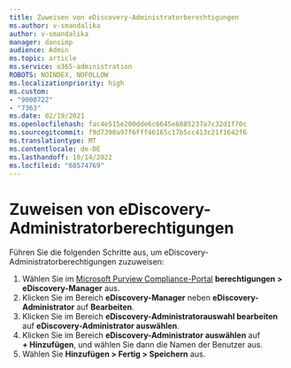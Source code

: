 ```yaml
---
title: Zuweisen von eDiscovery-Administratorberechtigungen
ms.author: v-smandalika
author: v-smandalika
manager: dansimp
audience: Admin
ms.topic: article
ms.service: o365-administration
ROBOTS: NOINDEX, NOFOLLOW
ms.localizationpriority: high
ms.custom:
- "9000722"
- "7363"
ms.date: 02/19/2021
ms.openlocfilehash: fac4e515e200dde6c6645e6885237a7c32d1f70c
ms.sourcegitcommit: f9d7390a97f6fff46165c17b5cc413c21f1642f6
ms.translationtype: MT
ms.contentlocale: de-DE
ms.lasthandoff: 10/14/2022
ms.locfileid: "68574769"
---
```

# <a name="assign-ediscovery-administrator-permissions"></a>Zuweisen von eDiscovery-Administratorberechtigungen

Führen Sie die folgenden Schritte aus, um eDiscovery-Administratorberechtigungen zuzuweisen:

1. Wählen Sie im [Microsoft Purview Compliance-Portal](https://compliance.microsoft.com/homepage) **berechtigungen > eDiscovery-Manager** aus.
2. Klicken Sie im Bereich **eDiscovery-Manager** neben **eDiscovery-Administrator** auf **Bearbeiten**.
3. Klicken Sie im Bereich **eDiscovery-Administratorauswahl bearbeiten** auf **eDiscovery-Administrator auswählen**.
4. Klicken Sie im Bereich **eDiscovery-Administrator auswählen** auf **+ Hinzufügen**, und wählen Sie dann die Namen der Benutzer aus.
5. Wählen Sie **Hinzufügen > Fertig > Speichern** aus.
